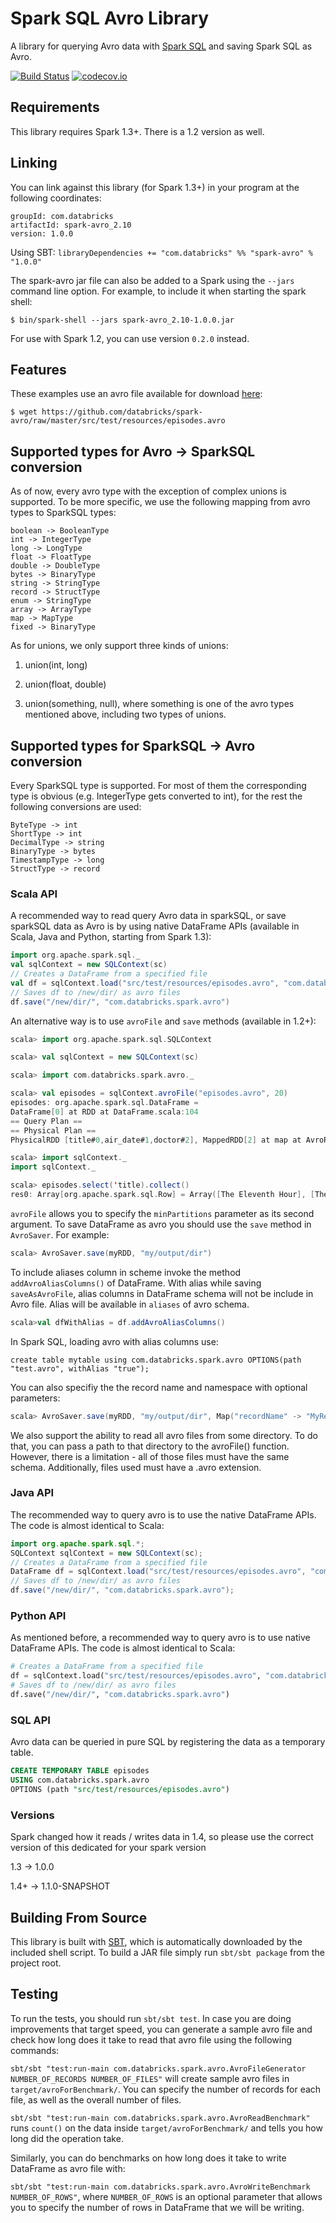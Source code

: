 # Spark SQL Avro Library

A library for querying Avro data with [Spark SQL](http://spark.apache.org/docs/latest/sql-programming-guide.html) and saving Spark SQL as Avro.

[![Build Status](https://travis-ci.org/databricks/spark-avro.svg?branch=master)](https://travis-ci.org/databricks/spark-avro)
[![codecov.io](http://codecov.io/github/databricks/spark-avro/coverage.svg?branch=master)](http://codecov.io/github/databricks/spark-avro?branch=master)

## Requirements

This library requires Spark 1.3+. There is a 1.2 version as well.

## Linking
You can link against this library (for Spark 1.3+) in your program at the following coordinates:

```
groupId: com.databricks
artifactId: spark-avro_2.10
version: 1.0.0
```

Using SBT: `libraryDependencies += "com.databricks" %% "spark-avro" % "1.0.0"`

<!---
TODO: Add a link to download the JAR directly for e.g. adding to the Spark shell
--->

The spark-avro jar file can also be added to a Spark using the `--jars` command line option.
For example, to include it when starting the spark shell:

```
$ bin/spark-shell --jars spark-avro_2.10-1.0.0.jar
```

For use with Spark 1.2, you can use version `0.2.0` instead.

## Features
These examples use an avro file available for download
[here](https://github.com/databricks/spark-avro/raw/master/src/test/resources/episodes.avro):

```
$ wget https://github.com/databricks/spark-avro/raw/master/src/test/resources/episodes.avro
```

## Supported types for Avro -> SparkSQL conversion
As of now, every avro type with the exception of complex unions is supported. To be more specific,
we use the following mapping from avro types to SparkSQL types:

```
boolean -> BooleanType
int -> IntegerType
long -> LongType
float -> FloatType
double -> DoubleType
bytes -> BinaryType
string -> StringType
record -> StructType
enum -> StringType
array -> ArrayType
map -> MapType
fixed -> BinaryType
```

As for unions, we only support three kinds of unions:

1) union(int, long)

2) union(float, double)

3) union(something, null), where something is one of the avro types mentioned above, including
two types of unions.

## Supported types for SparkSQL -> Avro conversion

Every SparkSQL type is supported. For most of them the corresponding type is obvious
(e.g. IntegerType gets converted to int), for the rest the following conversions are used:

```
ByteType -> int
ShortType -> int
DecimalType -> string
BinaryType -> bytes
TimestampType -> long
StructType -> record
```

### Scala API

A recommended way to read query Avro data in sparkSQL, or save sparkSQL data as Avro is by using
native DataFrame APIs (available in Scala, Java and Python, starting from Spark 1.3):

```scala
import org.apache.spark.sql._
val sqlContext = new SQLContext(sc)
// Creates a DataFrame from a specified file
val df = sqlContext.load("src/test/resources/episodes.avro", "com.databricks.spark.avro")
// Saves df to /new/dir/ as avro files
df.save("/new/dir/", "com.databricks.spark.avro")
```

An alternative way is to use `avroFile` and `save` methods (available in 1.2+):

```scala
scala> import org.apache.spark.sql.SQLContext

scala> val sqlContext = new SQLContext(sc)

scala> import com.databricks.spark.avro._

scala> val episodes = sqlContext.avroFile("episodes.avro", 20)
episodes: org.apache.spark.sql.DataFrame =
DataFrame[0] at RDD at DataFrame.scala:104
== Query Plan ==
== Physical Plan ==
PhysicalRDD [title#0,air_date#1,doctor#2], MappedRDD[2] at map at AvroRelation.scala:54

scala> import sqlContext._
import sqlContext._

scala> episodes.select('title).collect()
res0: Array[org.apache.spark.sql.Row] = Array([The Eleventh Hour], [The Doctor's Wife], [Horror of Fang Rock], [An Unearthly Child], [The Mysterious Planet], [Rose], [The Power of the Daleks], [Castrolava])
```

`avroFile` allows you to specify the `minPartitions` parameter as its second argument.
To save DataFrame as avro you should use the `save` method in `AvroSaver`. For example:

```scala
scala> AvroSaver.save(myRDD, "my/output/dir")
```

To include aliases column in scheme invoke the method `addAvroAliasColumns()` of DataFrame.
With alias while saving `saveAsAvroFile`, alias columns in DataFrame schema will not be include in Avro file.
Alias will be available in `aliases` of avro schema.
```scala
scala>val dfWithAlias = df.addAvroAliasColumns()
```
In Spark SQL, loading avro with alias columns use:
```
create table mytable using com.databricks.spark.avro OPTIONS(path "test.avro", withAlias "true");
```

You can also specifiy the the record name and namespace with optional parameters:
```scala
scala> AvroSaver.save(myRDD, "my/output/dir", Map("recordName" -> "MyRecord", "recordNamespace" -> "com.mycompany.mystuff"))
```

We also support the ability to read all avro files from some directory. To do that, you can pass
a path to that directory to the avroFile() function. However, there is a limitation - all of
those files must have the same schema. Additionally, files used must have a .avro extension.


### Java API

The recommended way to query avro is to use the native DataFrame APIs.
The code is almost identical to Scala:

```java
import org.apache.spark.sql.*;
SQLContext sqlContext = new SQLContext(sc);
// Creates a DataFrame from a specified file
DataFrame df = sqlContext.load("src/test/resources/episodes.avro", "com.databricks.spark.avro");
// Saves df to /new/dir/ as avro files
df.save("/new/dir/", "com.databricks.spark.avro");
```


### Python API

As mentioned before, a recommended way to query avro is to use native DataFrame APIs.
The code is almost identical to Scala:

```python
# Creates a DataFrame from a specified file
df = sqlContext.load("src/test/resources/episodes.avro", "com.databricks.spark.avro")
# Saves df to /new/dir/ as avro files
df.save("/new/dir/", "com.databricks.spark.avro")
```

### SQL API
Avro data can be queried in pure SQL by registering the data as a temporary table.

```sql
CREATE TEMPORARY TABLE episodes
USING com.databricks.spark.avro
OPTIONS (path "src/test/resources/episodes.avro")
```

### Versions
Spark changed how it reads / writes data in 1.4, so please use the correct version
of this dedicated for your spark version

1.3 -> 1.0.0

1.4+ -> 1.1.0-SNAPSHOT

## Building From Source
This library is built with [SBT](http://www.scala-sbt.org/0.13/docs/Command-Line-Reference.html),
which is automatically downloaded by the included shell script.  To build a JAR file simply run
`sbt/sbt package` from the project root.

## Testing
To run the tests, you should run `sbt/sbt test`. In case you are doing improvements that target
speed, you can generate a sample avro file and check how long does it take to read that avro file
using the following commands:

`sbt/sbt "test:run-main com.databricks.spark.avro.AvroFileGenerator NUMBER_OF_RECORDS NUMBER_OF_FILES"`
will create sample avro files in `target/avroForBenchmark/`. You can specify the number of records
for each file, as well as the overall number of files.

`sbt/sbt "test:run-main com.databricks.spark.avro.AvroReadBenchmark"` runs `count()` on the data
inside `target/avroForBenchmark/` and tells you how long did the operation take.

Similarly, you can do benchmarks on how long does it take to write DataFrame as avro file with:

`sbt/sbt "test:run-main com.databricks.spark.avro.AvroWriteBenchmark NUMBER_OF_ROWS"`, where
`NUMBER_OF_ROWS` is an optional parameter that allows you to specify the number of rows in
DataFrame that we will be writing.
